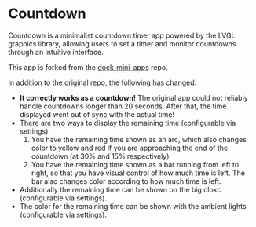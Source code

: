 # Countdown

Countdown is a minimalist countdown timer app powered by the LVGL graphics library, allowing users to set a timer and monitor countdowns through an intuitive interface.

This app is forked from the [dock-mini-apps](https://github.com/myvobot/dock-mini-apps) repo.

In addition to the original repo, the following has changed:

 * **It correctly works as a countdown!** The original app could not reliably handle countdowns longer than 20 seconds. After that, the time displayed went out of sync with the actual time!
 * There are two ways to display the remaining time (configurable via settings):
   1. You have the remaining time shown as an arc, which also changes color to yellow and red if you are approaching the end of the countdown (at 30% and 15% respectively)
   2. You have the remaining time shown as a bar running from left to right, so that you have visual control of how much time is left. The bar also changes color according to how much time is left. 
 * Additionally the remaining time can be shown on the big clokc (configurable via settings).
 * The color for the remaining time can be shown with the ambient lights (configurable via settings).